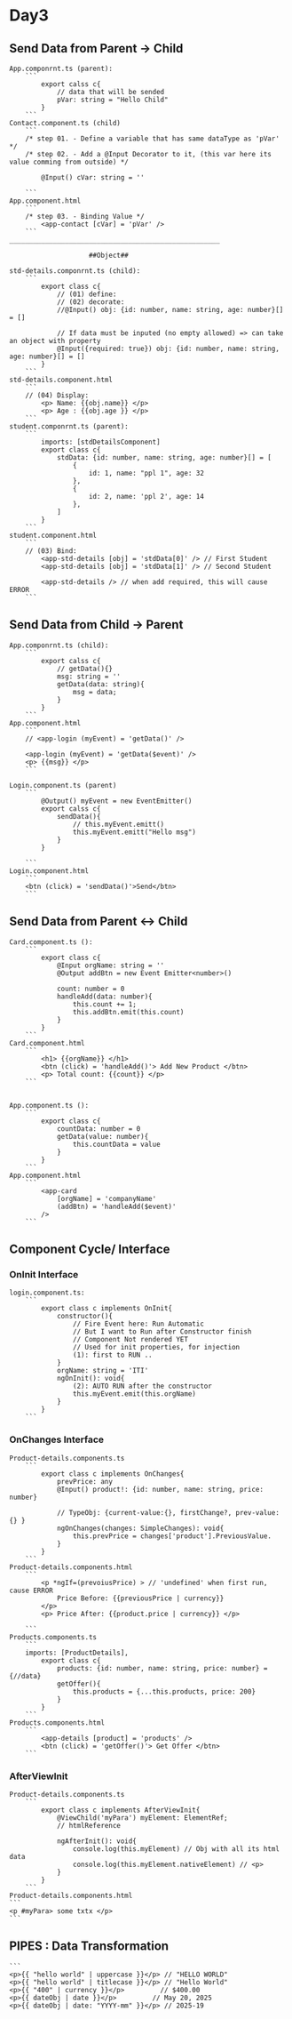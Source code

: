 # Day3

## Send Data from Parent -> Child
    App.componrnt.ts (parent):
        ```
            export calss c{
                // data that will be sended
                pVar: string = "Hello Child"
            }
        ```
    Contact.component.ts (child)
        ```
        /* step 01. - Define a variable that has same dataType as 'pVar' */
        /* step 02. - Add a @Input Decorator to it, (this var here its value comming from outside) */

            @Input() cVar: string = ''

        ```
    App.component.html
        ```
        /* step 03. - Binding Value */
            <app-contact [cVar] = 'pVar' />
        ```
    _____________________________________________________

                        ##Object##
    
    std-details.componrnt.ts (child):
        ```
            export class c{
                // (01) define:
                // (02) decorate:
                //@Input() obj: {id: number, name: string, age: number}[] = []

                // If data must be inputed (no empty allowed) => can take an object with property 
                @Input({required: true}) obj: {id: number, name: string, age: number}[] = []
            }
        ```
    std-details.component.html
        ```
        // (04) Display:
            <p> Name: {{obj.name}} </p>
            <p> Age : {{obj.age }} </p>
        ```
    student.componrnt.ts (parent):
        ```
            imports: [stdDetailsComponent]
            export class c{
                stdData: {id: number, name: string, age: number}[] = [
                    {
                        id: 1, name: "ppl 1", age: 32
                    },
                    {
                        id: 2, name: 'ppl 2', age: 14
                    },
                ]
            }
        ```
    student.component.html
        ```
        // (03) Bind:
            <app-std-details [obj] = 'stdData[0]' /> // First Student
            <app-std-details [obj] = 'stdData[1]' /> // Second Student

            <app-std-details /> // when add required, this will cause ERROR
        ```

## Send Data from Child -> Parent
    App.componrnt.ts (child):
        ```
            export calss c{
                // getData(){}
                msg: string = ''
                getData(data: string){
                    msg = data;
                }
            }
        ```
    App.component.html
        ```
        // <app-login (myEvent) = 'getData()' />

        <app-login (myEvent) = 'getData($event)' />
        <p> {{msg}} </p>
        ```
    
    Login.component.ts (parent)
        ```
            @Output() myEvent = new EventEmitter()
            export calss c{
                sendData(){
                    // this.myEvent.emitt()
                    this.myEvent.emitt("Hello msg")
                }
            }

        ```
    Login.component.html
        ```
        <btn (click) = 'sendData()'>Send</btn>
        ```

## Send Data from Parent <-> Child
    Card.component.ts ():
        ```
            export class c{
                @Input orgName: string = ''
                @Output addBtn = new Event Emitter<number>()

                count: number = 0
                handleAdd(data: number){
                    this.count += 1;
                    this.addBtn.emit(this.count)
                }
            }
        ```
    Card.component.html
        ```
            <h1> {{orgName}} </h1>
            <btn (click) = 'handleAdd()'> Add New Product </btn>
            <p> Total count: {{count}} </p>
        ```


    App.component.ts ():
        ```
            export class c{
                countData: number = 0
                getData(value: number){
                    this.countData = value
                }
            }
        ```
    App.component.html
        ```
            <app-card 
                [orgName] = 'companyName'
                (addBtn) = 'handleAdd($event)' 
            />   
        ```


## Component Cycle/ Interface
### OnInit Interface
    login.component.ts:
        ```
            export class c implements OnInit{
                constructor(){
                    // Fire Event here: Run Automatic
                    // But I want to Run after Constructor finish
                    // Component Not rendered YET
                    // Used for init properties, for injection
                    (1): first to RUN ..
                }
                orgName: string = 'ITI'
                ngOnInit(): void{
                    (2): AUTO RUN after the constructor 
                    this.myEvent.emit(this.orgName)
                }
            }
        ```
### OnChanges Interface
    Product-details.components.ts
        ```
            export class c implements OnChanges{
                prevPrice: any
                @Input() product!: {id: number, name: string, price: number}

                // TypeObj: {current-value:{}, firstChange?, prev-value: {} }
                ngOnChanges(changes: SimpleChanges): void{
                    this.prevPrice = changes['product'].PreviousValue.
                }
            }
        ```
    Product-details.components.html
        ```
            <p *ngIf=(prevoiusPrice) > // 'undefined' when first run, cause ERROR
                Price Before: {{previousPrice | currency}}
            </p>
            <p> Price After: {{product.price | currency}} </p>

        ```
    Products.components.ts
        ```
        imports: [ProductDetails],
            export class c{
                products: {id: number, name: string, price: number} = {//data}
                getOffer(){
                    this.products = {...this.products, price: 200}
                }
            }
        ```
    Products.components.html
        ```
            <app-details [product] = 'products' />
            <btn (click) = 'getOffer()'> Get Offer </btn>
        ```
### AfterViewInit
    Product-details.components.ts
        ```
            export class c implements AfterViewInit{
                @ViewChild('myPara') myElement: ElementRef;
                // htmlReference

                ngAfterInit(): void{
                    console.log(this.myElement) // Obj with all its html data
                    console.log(this.myElement.nativeElement) // <p>
                }
            }
        ```
    Product-details.components.html
    ```
    <p #myPara> some txtx </p>
    ```


## PIPES : Data Transformation
    ```
    <p>{{ "hello world" | uppercase }}</p> // "HELLO WORLD"
    <p>{{ "hello world" | titlecase }}</p> // "Hello World"
    <p>{{ "400" | currency }}</p>         // $400.00
    <p>{{ dateObj | date }}</p>         // May 20, 2025
    <p>{{ dateObj | date: "YYYY-mm" }}</p> // 2025-19
